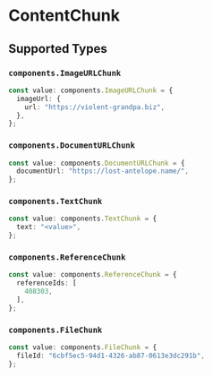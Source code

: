# ContentChunk


## Supported Types

### `components.ImageURLChunk`

```typescript
const value: components.ImageURLChunk = {
  imageUrl: {
    url: "https://violent-grandpa.biz",
  },
};
```

### `components.DocumentURLChunk`

```typescript
const value: components.DocumentURLChunk = {
  documentUrl: "https://lost-antelope.name/",
};
```

### `components.TextChunk`

```typescript
const value: components.TextChunk = {
  text: "<value>",
};
```

### `components.ReferenceChunk`

```typescript
const value: components.ReferenceChunk = {
  referenceIds: [
    408303,
  ],
};
```

### `components.FileChunk`

```typescript
const value: components.FileChunk = {
  fileId: "6cbf5ec5-94d1-4326-ab87-0613e3dc291b",
};
```

